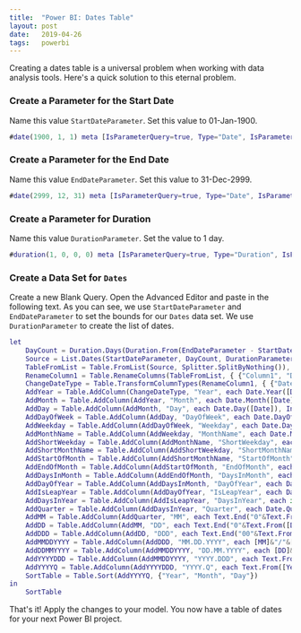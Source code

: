 ```yaml
---
title:  "Power BI: Dates Table"
layout: post
date:   2019-04-26
tags:   powerbi
---
```


Creating a dates table is a universal problem when working with data analysis tools. Here's a quick solution to this eternal problem.

### Create a Parameter for the Start Date

Name this value `StartDateParameter`. Set this value to 01-Jan-1900.

```m
#date(1900, 1, 1) meta [IsParameterQuery=true, Type="Date", IsParameterQueryRequired=true]
```

### Create a Parameter for the End Date

Name this value `EndDateParameter`. Set this value to 31-Dec-2999.

```m
#date(2999, 12, 31) meta [IsParameterQuery=true, Type="Date", IsParameterQueryRequired=true]
```

### Create a Parameter for Duration

Name this value `DurationParameter`. Set the value to 1 day.

```m
#duration(1, 0, 0, 0) meta [IsParameterQuery=true, Type="Duration", IsParameterQueryRequired=true]
```

### Create a Data Set for `Dates`

Create a new Blank Query. Open the Advanced Editor and paste in the following text. As you can see, we use `StartDateParameter` and `EndDateParameter` to set the bounds for our `Dates` data set. We use `DurationParameter` to create the list of dates.

```m
let
    DayCount = Duration.Days(Duration.From(EndDateParameter - StartDateParameter)),
    Source = List.Dates(StartDateParameter, DayCount, DurationParameter),
    TableFromList = Table.FromList(Source, Splitter.SplitByNothing()),
    RenameColumn1 = Table.RenameColumns(TableFromList, { {"Column1", "Date"} }),
    ChangeDateType = Table.TransformColumnTypes(RenameColumn1, { {"Date", Date.Type} }),
    AddYear = Table.AddColumn(ChangeDateType, "Year", each Date.Year([Date]), Int32.Type),
    AddMonth = Table.AddColumn(AddYear, "Month", each Date.Month([Date]), Int32.Type),
    AddDay = Table.AddColumn(AddMonth, "Day", each Date.Day([Date]), Int32.Type),
    AddDayOfWeek = Table.AddColumn(AddDay, "DayOfWeek", each Date.DayOfWeek([Date]), Int32.Type),
    AddWeekday = Table.AddColumn(AddDayOfWeek, "Weekday", each Date.DayOfWeekName([Date]), Text.Type),
    AddMonthName = Table.AddColumn(AddWeekday, "MonthName", each Date.MonthName([Date]), Text.Type),
    AddShortWeekday = Table.AddColumn(AddMonthName, "ShortWeekday", each Text.Start([Weekday], 3), Text.Type),
    AddShortMonthName = Table.AddColumn(AddShortWeekday, "ShortMonthName", each Text.Start([MonthName], 3), Text.Type),
    AddStartOfMonth = Table.AddColumn(AddShortMonthName, "StartOfMonth", each Date.StartOfMonth([Date]), Date.Type),
    AddEndOfMonth = Table.AddColumn(AddStartOfMonth, "EndOfMonth", each Date.EndOfMonth([Date]), Date.Type),
    AddDaysInMonth = Table.AddColumn(AddEndOfMonth, "DaysInMonth", each Date.DaysInMonth([Date]), Int32.Type),
    AddDayOfYear = Table.AddColumn(AddDaysInMonth, "DayOfYear", each Date.DayOfYear([Date]), Int32.Type),
    AddIsLeapYear = Table.AddColumn(AddDayOfYear, "IsLeapYear", each Date.IsLeapYear([Date]), Logical.Type),
    AddDaysInYear = Table.AddColumn(AddIsLeapYear, "DaysInYear", each if [IsLeapYear] then 366 else 365),
    AddQuarter = Table.AddColumn(AddDaysInYear, "Quarter", each Date.QuarterOfYear([Date]), Int32.Type),
    AddMM = Table.AddColumn(AddQuarter, "MM", each Text.End("0"&Text.From([Month]), 2), Text.Type),
    AddDD = Table.AddColumn(AddMM, "DD", each Text.End("0"&Text.From([Day]), 2), Text.Type),
    AddDDD = Table.AddColumn(AddDD, "DDD", each Text.End("00"&Text.From([DayOfYear]), 3)),
    AddMMDDYYYY = Table.AddColumn(AddDDD, "MM.DD.YYYY", each [MM]&"/"&[DD]&"/"&Text.From([Year])),
    AddDDMMYYYY = Table.AddColumn(AddMMDDYYYY, "DD.MM.YYYY", each [DD]&"/"&[MM]&"/"&Text.From([Year]), Text.Type),
    AddYYYYDDD = Table.AddColumn(AddMMDDYYYY, "YYYY.DDD", each Text.From([Year])&"/"&[DDD], Text.Type),
    AddYYYYQ = Table.AddColumn(AddYYYYDDD, "YYYY.Q", each Text.From([Year])&"/"&Text.From([Quarter]), Text.Type),
    SortTable = Table.Sort(AddYYYYQ, {"Year", "Month", "Day"})
in
    SortTable
```

That's it! Apply the changes to your model. You now have a table of dates for your next Power BI project.
